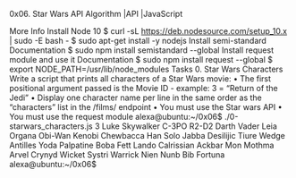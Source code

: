 0x06. Star Wars API
Algorithm                         |API                                |JavaScript


More Info
Install Node 10
$ curl -sL https://deb.nodesource.com/setup_10.x | sudo -E bash -
$ sudo apt-get install -y nodejs
Install semi-standard
Documentation
$ sudo npm install semistandard --global
Install request module and use it
Documentation
$ sudo npm install request --global
$ export NODE_PATH=/usr/lib/node_modules
Tasks
0. Star Wars Characters
Write a script that prints all characters of a Star Wars movie:
•	The first positional argument passed is the Movie ID - example: 3 = “Return of the Jedi”
•	Display one character name per line in the same order as the “characters” list in the /films/ endpoint
•	You must use the Star wars API
•	You must use the request module
alexa@ubuntu:~/0x06$ ./0-starwars_characters.js 3
Luke Skywalker
C-3PO
R2-D2
Darth Vader
Leia Organa
Obi-Wan Kenobi
Chewbacca
Han Solo
Jabba Desilijic Tiure
Wedge Antilles
Yoda
Palpatine
Boba Fett
Lando Calrissian
Ackbar
Mon Mothma
Arvel Crynyd
Wicket Systri Warrick
Nien Nunb
Bib Fortuna
alexa@ubuntu:~/0x06$ 

